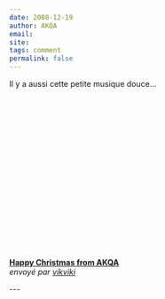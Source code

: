 ```yaml
---
date: 2008-12-19
author: AKQA
email: 
site: 
tags: comment
permalink: false
---
```


<p>
Il y a aussi cette petite musique douce... <br/>

<div><object width="480" height="291"><param name="movie" value="http://www.dailymotion.com/swf/k5W2pTuhI9etQVSAF0&related=1"></param><param name="allowFullScreen" value="true"></param><param name="allowScriptAccess" value="always"></param><embed src="http://www.dailymotion.com/swf/k5W2pTuhI9etQVSAF0&related=1" type="application/x-shockwave-flash" width="480" height="291" allowFullScreen="true" allowScriptAccess="always"></embed></object><br /><b><a href="http://www.dailymotion.com/video/x7qv2m_happy-christmas-from-akqa_fun">Happy Christmas from AKQA</a></b><br /><i>envoyé par <a href="http://www.dailymotion.com/vikviki">vikviki</a></i></div>
</p>
---